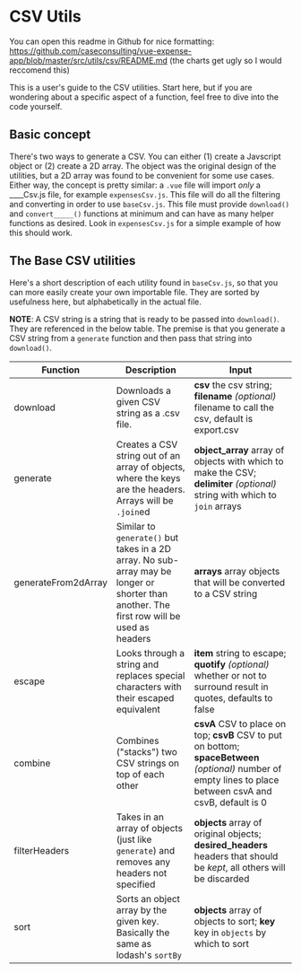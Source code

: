 # CSV Utils

You can open this readme in Github for nice formatting: https://github.com/caseconsulting/vue-expense-app/blob/master/src/utils/csv/README.md
(the charts get ugly so I would reccomend this)

This is a user's guide to the CSV utilities. Start here, but if you are wondering about a specific aspect of a function, feel free to dive into the code yourself.

## Basic concept

There's two ways to generate a CSV. You can either (1) create a Javscript object or (2) create a 2D array. The object was the original design of the utilities, but a 2D array was found to be convenient for some use cases. Either way, the concept is pretty similar: a `.vue` file will import _only_ a \_\_\_\_Csv.js file, for example `expensesCsv.js`. This file will do all the filtering and converting in order to use `baseCsv.js`. This file must provide `download()` and `convert_____()` functions at minimum and can have as many helper functions as desired. Look in `expensesCsv.js` for a simple example of how this should work.

## The Base CSV utilities

Here's a short description of each utility found in `baseCsv.js`, so that you can more easily create your own importable file. They are sorted by usefulness here, but alphabetically in the actual file.

**NOTE**: A CSV string is a string that is ready to be passed into `download()`. They are referenced in the below table. The premise is that you generate a CSV string from a `generate` function and then pass that string into `download()`.

| Function            | Description                                                                                                                                | Input                                                                                                                                                         |
| ------------------- | ------------------------------------------------------------------------------------------------------------------------------------------ | ------------------------------------------------------------------------------------------------------------------------------------------------------------- |
| download            | Downloads a given CSV string as a .csv file.                                                                                               | **csv** the csv string; **filename** _(optional)_ filename to call the csv, default is export.csv                                                             |
| generate            | Creates a CSV string out of an array of objects, where the keys are the headers. Arrays will be `.join`ed                                  | **object_array** array of objects with which to make the CSV; **delimiter** _(optional)_ string with which to `join` arrays                                   |
| generateFrom2dArray | Similar to `generate()` but takes in a 2D array. No sub-array may be longer or shorter than another. The first row will be used as headers | **arrays** array objects that will be converted to a CSV string                                                                                               |
| escape              | Looks through a string and replaces special characters with their escaped equivalent                                                       | **item** string to escape; **quotify** _(optional)_ whether or not to surround result in quotes, defaults to false                                            |
| combine             | Combines ("stacks") two CSV strings on top of each other                                                                                   | **csvA** CSV to place on top; **csvB** CSV to put on bottom; **spaceBetween** _(optional)_ number of empty lines to place between csvA and csvB, default is 0 |
| filterHeaders       | Takes in an array of objects (just like `generate`) and removes any headers not specified                                                  | **objects** array of original objects; **desired_headers** headers that should be _kept_, all others will be discarded                                        |
| sort                | Sorts an object array by the given key. Basically the same as lodash's `sortBy`                                                            | **objects** array of objects to sort; **key** key in `objects` by which to sort                                                                               |
